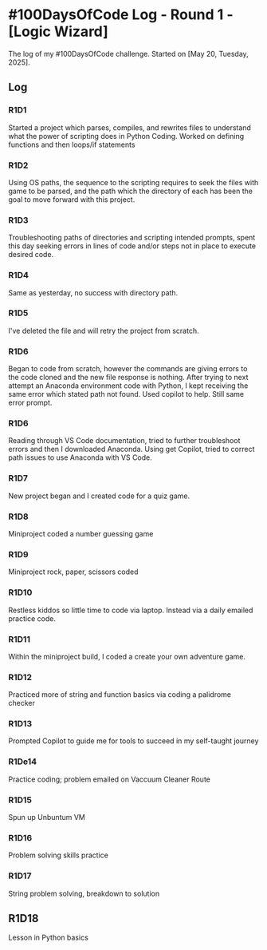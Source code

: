 # #100DaysOfCode Log - Round 1 - [Logic Wizard]

The log of my #100DaysOfCode challenge. Started on [May 20, Tuesday, 2025].

## Log

### R1D1 
Started a project which parses, compiles, and rewrites files to understand what the power of scripting does in Python Coding. Worked on defining functions and then loops/if statements

### R1D2
Using OS paths, the sequence to the scripting requires to seek the files with game to be parsed, and the path which the directory of each has been the goal to move forward with this project.

### R1D3
Troubleshooting paths of directories and scripting intended prompts, spent this day seeking errors in lines of code and/or steps not in place to execute desired code.

### R1D4
Same as yesterday, no success with directory path.

### R1D5
I've deleted the file and will retry the project from scratch.

### R1D6
Began to code from scratch, however the commands are giving errors to the code cloned and the new file response is nothing. After trying to next attempt an Anaconda environment code with Python, I kept receiving the same error which stated path not found. Used copilot to help. Still same error prompt.

### R1D6
Reading through VS Code documentation, tried to further troubleshoot errors and then I downloaded Anaconda. Using get Copilot, tried to correct path issues to use Anaconda with VS Code.

### R1D7
New project began and I created code for a quiz game. 

### R1D8
Miniproject coded a number guessing game

### R1D9
Miniproject rock, paper, scissors coded

### R1D10
Restless kiddos so little time to code via laptop. Instead via a daily emailed practice code.

### R1D11
Within the miniproject build, I coded a create your own adventure game.

### R1D12
Practiced more of string and function basics via coding a palidrome checker

### R1D13
Prompted Copilot to guide me for tools to succeed in my self-taught journey

### R1De14
Practice coding; problem emailed on Vaccuum Cleaner Route

### R1D15
Spun up Unbuntum VM

### R1D16
Problem solving skills practice

### R1D17
String problem solving, breakdown to solution

## R1D18
Lesson in Python basics